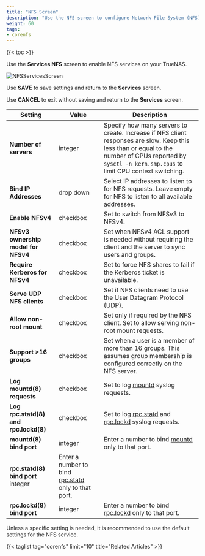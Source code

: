 ```yaml
---
title: "NFS Screen"
description: "Use the NFS screen to configure Network File System (NFS) and related service options on your TrueNAS"
weight: 60
tags:
- corenfs
---
```


{{< toc >}}

Use the **Services NFS** screen to enable NFS services on your TrueNAS.

![NFSServicesScreen](/images/CORE/13.0/NFSServicesScreen.png "Services NFS Add")

Use **SAVE** to save settings and return to the **Services** screen.

Use **CANCEL** to exit without saving and return to the **Services** screen.

| Setting | Value | Description |
|---------|-------|-------------|
| **Number of servers** | integer | Specify how many servers to create. Increase if NFS client responses are slow. Keep this less than or equal to the number of CPUs reported by `sysctl -n kern.smp.cpus` to limit CPU context switching. |
| **Bind IP Addresses** | drop down | Select IP addresses to listen to for NFS requests. Leave empty for NFS to listen to all available addresses. |
| **Enable NFSv4** | checkbox  | Set to switch from NFSv3 to NFSv4.  |
| **NFSv3 ownership model for NFSv4** | checkbox  | Set when NFSv4 ACL support is needed without requiring the client and the server to sync users and groups. |
| **Require Kerberos for NFSv4** | checkbox  | Set to force NFS shares to fail if the Kerberos ticket is unavailable. |
| **Serve UDP NFS clients** | checkbox  | Set if NFS clients need to use the User Datagram Protocol (UDP). |
| **Allow non-root mount** | checkbox  | Set only if required by the NFS client. Set to allow serving non-root mount requests. |
| **Support >16 groups**  | checkbox  | Set when a user is a member of more than 16 groups. This assumes group membership is configured correctly on the NFS server. |
| **Log mountd(8) requests** | checkbox  | Set to log [mountd](https://www.freebsd.org/cgi/man.cgi?query=mountd) syslog requests. |
| **Log rpc.statd(8) and rpc.lockd(8)** | checkbox  | Set to log [rpc.statd](https://www.freebsd.org/cgi/man.cgi?query=rpc.statd) and [rpc.lockd](https://www.freebsd.org/cgi/man.cgi?query=rpc.lockd) syslog requests. |
| **mountd(8) bind port** | integer   | Enter a number to bind [mountd](https://www.freebsd.org/cgi/man.cgi?query=mountd) only to that port. |
| **rpc.statd(8) bind port**   integer   | Enter a number to bind [rpc.statd](https://www.freebsd.org/cgi/man.cgi?query=rpc.statd) only to that port. |
| **rpc.lockd(8) bind port** | integer   | Enter a number to bind [rpc.lockd](https://www.freebsd.org/cgi/man.cgi?query=rpc.lockd) only to that port. |

Unless a specific setting is needed, it is recommended to use the default settings for the NFS service.

{{< taglist tag="corenfs" limit="10" title="Related Articles" >}}